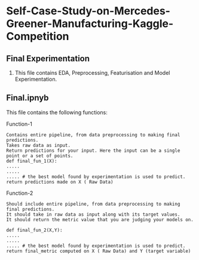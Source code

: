 # Self-Case-Study-on-Mercedes-Greener-Manufacturing-Kaggle-Competition

## Final Experimentation 
1. This file contains EDA, Preprocessing, Featurisation and Model Experimentation.

## Final.ipnyb

This file contains the following functions:

Function-1

    Contains entire pipeline, from data preprocessing to making final predictions.
    Takes raw data as input.
    Return predictions for your input. Here the input can be a single point or a set of points.
    def final_fun_1(X):
    .....
    .....
    ..... # the best model found by experimentation is used to predict.
    return predictions made on X ( Raw Data)

Function-2

    Should include entire pipeline, from data preprocessing to making final predictions.
    It should take in raw data as input along with its target values.
    It should return the metric value that you are judging your models on.
    
    def final_fun_2(X,Y):
    .....
    .....
    ..... # the best model found by experimentation is used to predict.
    return final_metric computed on X ( Raw Data) and Y (target variable)
